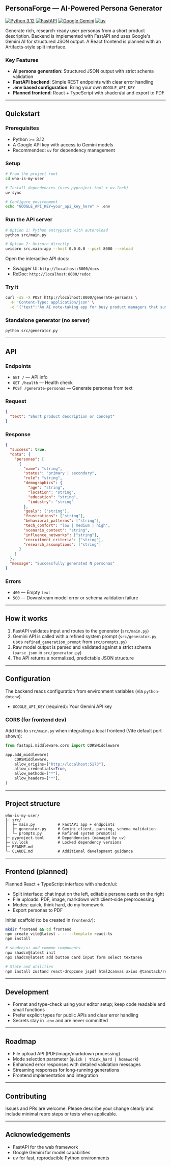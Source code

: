 ## PersonaForge — AI-Powered Persona Generator

[![Python 3.12](https://img.shields.io/badge/python-3.12-blue)](https://www.python.org/downloads/release/python-3120/) [![FastAPI](https://img.shields.io/badge/FastAPI-0.104+-009688)](https://fastapi.tiangolo.com/) [![Google Gemini](https://img.shields.io/badge/Google-Gemini%20AI-4285F4)](https://ai.google.dev/) [![uv](https://img.shields.io/badge/deps-uv%20managed-5C4EE5)](https://docs.astral.sh/uv/)

Generate rich, research-ready user personas from a short product description. Backend is implemented with FastAPI and uses Google's Gemini AI for structured JSON output. A React frontend is planned with an Artifacts-style split interface.

### Key Features
- **AI persona generation**: Structured JSON output with strict schema validation
- **FastAPI backend**: Simple REST endpoints with clear error handling
- **.env based configuration**: Bring your own `GOOGLE_API_KEY`
- **Planned frontend**: React + TypeScript with shadcn/ui and export to PDF

---

## Quickstart

### Prerequisites
- Python >= 3.12
- A Google API key with access to Gemini models
- Recommended: `uv` for dependency management

### Setup
```bash
# From the project root
cd who-is-my-user

# Install dependencies (uses pyproject.toml + uv.lock)
uv sync

# Configure environment
echo "GOOGLE_API_KEY=your_api_key_here" > .env
```

### Run the API server
```bash
# Option 1: Python entrypoint with autoreload
python src/main.py

# Option 2: Uvicorn directly
uvicorn src.main:app --host 0.0.0.0 --port 8000 --reload
```

Open the interactive API docs:
- Swagger UI: `http://localhost:8000/docs`
- ReDoc: `http://localhost:8000/redoc`

### Try it
```bash
curl -sS -X POST http://localhost:8000/generate-personas \
  -H 'Content-Type: application/json' \
  -d '{"text":"An AI note-taking app for busy product managers that summarizes meetings and drafts action items."}' | jq
```

### Standalone generator (no server)
```bash
python src/generator.py
```

---

## API

### Endpoints
- `GET /` — API info
- `GET /health` — Health check
- `POST /generate-personas` — Generate personas from text

### Request
```json
{
  "text": "Short product description or concept"
}
```

### Response
```json
{
  "success": true,
  "data": {
    "personas": [
      {
        "name": "string",
        "status": "primary | secondary",
        "role": "string",
        "demographics": {
          "age": "string",
          "location": "string",
          "education": "string",
          "industry": "string"
        },
        "goals": ["string"],
        "frustrations": ["string"],
        "behavioral_patterns": ["string"],
        "tech_comfort": "low | medium | high",
        "scenario_context": "string",
        "influence_networks": ["string"],
        "recruitment_criteria": ["string"],
        "research_assumptions": ["string"]
      }
    ]
  },
  "message": "Successfully generated N personas"
}
```

### Errors
- `400` — Empty `text`
- `500` — Downstream model error or schema validation failure

---

## How it works
1. FastAPI validates input and routes to the generator (`src/main.py`)
2. Gemini API is called with a refined system prompt (`src/generator.py` uses `refined_generation_prompt` from `src/prompts.py`)
3. Raw model output is parsed and validated against a strict schema (`parse_json` in `src/generator.py`)
4. The API returns a normalized, predictable JSON structure

---

## Configuration

The backend reads configuration from environment variables (via `python-dotenv`).

- `GOOGLE_API_KEY` (required): Your Gemini API key

### CORS (for frontend dev)
Add this to `src/main.py` when integrating a local frontend (Vite default port shown):
```python
from fastapi.middleware.cors import CORSMiddleware

app.add_middleware(
    CORSMiddleware,
    allow_origins=["http://localhost:5173"],
    allow_credentials=True,
    allow_methods=["*"],
    allow_headers=["*"],
)
```

---

## Project structure
```
who-is-my-user/
├─ src/
│  ├─ main.py          # FastAPI app + endpoints
│  ├─ generator.py     # Gemini client, parsing, schema validation
│  └─ prompts.py       # Refined system prompt(s)
├─ pyproject.toml      # Dependencies (managed by uv)
├─ uv.lock             # Locked dependency versions
├─ README.md
└─ CLAUDE.md           # Additional development guidance
```

---

## Frontend (planned)

Planned React + TypeScript interface with shadcn/ui:
- Split interface: chat input on the left, editable persona cards on the right
- File uploads: PDF, image, markdown with client-side preprocessing
- Modes: quick, think hard, do my homework
- Export personas to PDF

Initial scaffold (to be created in `frontend/`):
```bash
mkdir frontend && cd frontend
npm create vite@latest . -- --template react-ts
npm install

# shadcn/ui and common components
npx shadcn@latest init
npx shadcn@latest add button card input form select textarea

# State and utilities
npm install zustand react-dropzone jspdf html2canvas axios @tanstack/react-query clsx tailwind-merge lucide-react
```

---

## Development
- Format and type-check using your editor setup; keep code readable and small functions
- Prefer explicit types for public APIs and clear error handling
- Secrets stay in `.env` and are never committed

---

## Roadmap
- File upload API (PDF/image/markdown processing)
- Mode selection parameter (`quick | think_hard | homework`)
- Enhanced error responses with detailed validation messages
- Streaming responses for long-running generations
- Frontend implementation and integration

---

## Contributing
Issues and PRs are welcome. Please describe your change clearly and include minimal repro steps or tests when applicable.

---

## Acknowledgements
- FastAPI for the web framework
- Google Gemini for model capabilities
- uv for fast, reproducible Python environments


